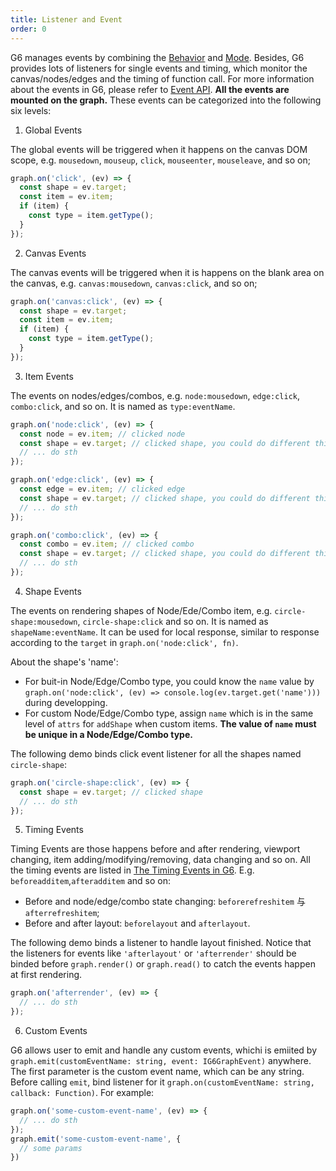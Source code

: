 ```yaml
---
title: Listener and Event
order: 0
---
```


G6 manages events by combining the [Behavior](/en/docs/manual/middle/states/default-behavior) and [Mode](/en/docs/manual/middle/states/mode). Besides, G6 provides lots of listeners for single events and timing, which monitor the canvas/nodes/edges and the timing of function call. For more information about the events in G6, please refer to [Event API](/en/docs/api/Event). **All the events are mounted on the graph.** These events can be categorized into the following six levels:

1. Global Events

The global events will be triggered when it happens on the canvas DOM scope, e.g. `mousedown`, `mouseup`, `click`, `mouseenter`, `mouseleave`, and so on;

```javascript
graph.on('click', (ev) => {
  const shape = ev.target;
  const item = ev.item;
  if (item) {
    const type = item.getType();
  }
});
```

2. Canvas Events

The canvas events will be triggered when it is happens on the blank area on the canvas, e.g. `canvas:mousedown`, `canvas:click`, and so on;

```javascript
graph.on('canvas:click', (ev) => {
  const shape = ev.target;
  const item = ev.item;
  if (item) {
    const type = item.getType();
  }
});
```

3. Item Events

The events on nodes/edges/combos, e.g. `node:mousedown`, `edge:click`, `combo:click`, and so on. It is named as `type:eventName`.

```javascript
graph.on('node:click', (ev) => {
  const node = ev.item; // clicked node
  const shape = ev.target; // clicked shape, you could do different things for different shapes to achieve local response on an item
  // ... do sth
});

graph.on('edge:click', (ev) => {
  const edge = ev.item; // clicked edge
  const shape = ev.target; // clicked shape, you could do different things for different shapes to achieve local response on an item
  // ... do sth
});

graph.on('combo:click', (ev) => {
  const combo = ev.item; // clicked combo
  const shape = ev.target; // clicked shape, you could do different things for different shapes to achieve local response on an item
  // ... do sth
});
```

4. Shape Events

The events on rendering shapes of Node/Ede/Combo item, e.g. `circle-shape:mousedown`, `circle-shape:click` and so on. It is named as `shapeName:eventName`. It can be used for local response, similar to response according to the `target` in `graph.on('node:click', fn)`.

About the shape's 'name':
 - For buit-in Node/Edge/Combo type, you could know the `name` value by `graph.on('node:click', (ev) => console.log(ev.target.get('name')))` during developping.
 - For custom Node/Edge/Combo type, assign `name` which is in the same level of `attrs` for `addShape` when custom items. **The value of `name` must be unique in a Node/Edge/Combo type.**

The following demo binds click event listener for all the shapes named `circle-shape`:

```javascript
graph.on('circle-shape:click', (ev) => {
  const shape = ev.target; // clicked shape
  // ... do sth
});
```

5. Timing Events

Timing Events are those happens before and after rendering, viewport changing, item adding/modifying/removing, data changing and so on. All the timing events are listed in [The Timing Events in G6](/en/docs/api/Event#timing-events). E.g. `beforeadditem`,`afteradditem` and so on:
  - Before and node/edge/combo state changing: `beforerefreshitem` 与 `afterrefreshitem`;
  - Before and after layout: `beforelayout` and `afterlayout`.

The following demo binds a listener to handle layout finished. Notice that the listeners for events like `'afterlayout'` or `'afterrender'` should be binded before `graph.render()` or `graph.read()` to catch the events happen at first rendering.

```javascript
graph.on('afterrender', (ev) => {
  // ... do sth
});
```

6. Custom Events

G6 allows user to emit and handle any custom events, whichi is emiited by `graph.emit(customEventName: string, event: IG6GraphEvent)` anywhere. The first parameter is the custom event name, which can be any string. Before calling `emit`, bind listener for it `graph.on(customEventName: string, callback: Function)`. For example:


```javascript
graph.on('some-custom-event-name', (ev) => {
  // ... do sth
});
graph.emit('some-custom-event-name', {
  // some params
})
```